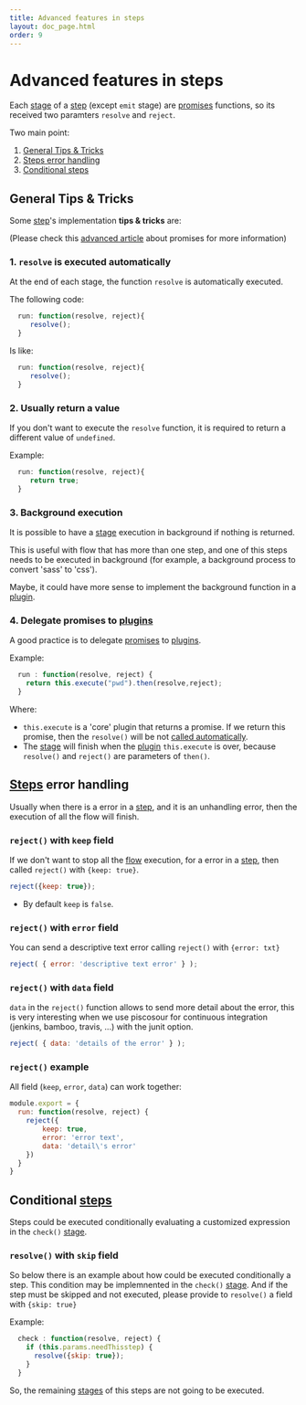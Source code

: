 ```yaml
---
title: Advanced features in steps
layout: doc_page.html
order: 9
---
```


# Advanced features in steps

Each [stage](./04-stages.md) of a [step](./02-steps.md) (except `emit` stage) are [promises](https://developer.mozilla.org/en-US/docs/Web/JavaScript/Reference/Global_Objects/Promise) functions, so its received two paramters `resolve` and `reject`.

Two main point:
1. [General Tips & Tricks](#tips-tricks)
1. [Steps error handling](#error-handling)
1. [Conditional steps](#conditional)

## <a name="tips-tricks"></a>General Tips & Tricks

Some [step](./02-steps.md)'s implementation **tips & tricks** are:

(Please check this [advanced article](https://pouchdb.com/2015/05/18/we-have-a-problem-with-promises.html) about promises for more information)

### <a name="resolve-automatic"></a>1. `resolve` is executed automatically

At the end of each stage, the function `resolve` is automatically executed.

The following code:

```javascript
  run: function(resolve, reject){
     resolve();
  }
```

Is like:

```javascript
  run: function(resolve, reject){
     resolve();
  }
```

### 2. Usually return a value

If you don't want to execute the `resolve` function, it is required to return a different value of `undefined`.

Example:

```javascript
  run: function(resolve, reject){
     return true;
  }
```

### 3. Background execution

It is possible to have a [stage](./04-stages.md) execution in background if nothing is returned.

This is useful with flow that has more than one step, and one of this steps needs to be executed in background (for example, a background process to convert 'sass' to 'css').

Maybe, it could have more sense to implement the background function in a [plugin](07-plugins.md).

### 4. Delegate promises to [plugins](07-plugins.md)

A good practice is to delegate [promises](https://developer.mozilla.org/en-US/docs/Web/JavaScript/Reference/Global_Objects/Promise) to [plugins](07-plugins.md).

Example:

```javascript
  run : function(resolve, reject) {
    return this.execute("pwd").then(resolve,reject);
  }
```

Where:
- `this.execute` is a 'core' plugin that returns a promise. If we return this promise, then the `resolve()` will be not [called automatically](#resolve-automatic").
- The [stage](./04-stages.md) will finish when the [plugin](07-plugins.md) `this.execute` is over, because `resolve()` and `reject()` are parameters of `then()`.

## <a name="error-handling"></a>[Steps](02-steps.md) error handling

Usually when there is a error in a [step](./02-steps.md), and it is an unhandling error, then the execution of all the flow will finish.

### `reject()` with `keep` field

If we don't want to stop all the [flow](./03-flows.md) execution, for a error in a [step](./02-steps.md), then called `reject()` with `{keep: true}`.

```javascript
reject({keep: true});
``` 

- By default `keep` is `false`.

### `reject()` with `error` field

You can send a descriptive text error calling `reject()` with `{error: txt}`

```javascript
reject( { error: 'descriptive text error' } );
```

### `reject()` with `data` field

`data` in the `reject()` function allows to send more detail about the error, this is very interesting when we use piscosour for continuous integration (jenkins, bamboo, travis, ...) with the junit option.

```javascript
reject( { data: 'details of the error' } );
```

### `reject()` example

All field (`keep`, `error`, `data`) can work together:

```javascript 
module.export = {
  run: function(resolve, reject) {
    reject({
        keep: true,
        error: 'error text',
        data: 'detail\'s error'
    })
  }
}
```

## <a name="conditional"></a>Conditional [steps](./02-steps.md)

Steps could be executed conditionally evaluating a customized expression in the `check()` [stage](./04-stages.md).

### `resolve()` with `skip` field

So below there is an example about how could be executed conditionally a step. This condition may be implemnented in the `check()` [stage](./04-stages.md). And if the step must be skipped and not executed, please provide to `resolve()` a field with `{skip: true}`

Example:

```javascript
  check : function(resolve, reject) {
    if (this.params.needThisstep) {
      resolve({skip: true});
    }
  }
```

So, the remaining [stages](./04-stages.md) of this steps are not going to be executed.
